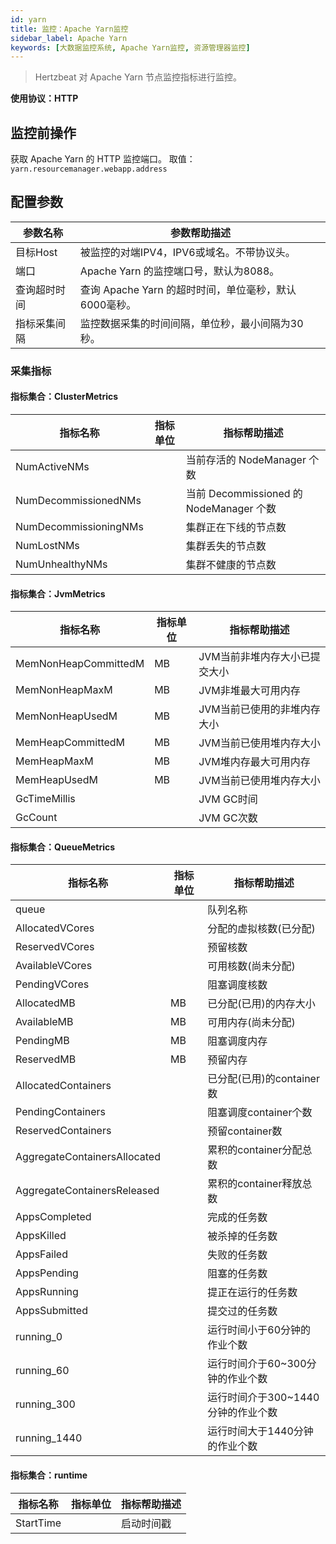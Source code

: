 ```yaml
---
id: yarn
title: 监控：Apache Yarn监控
sidebar_label: Apache Yarn
keywords: [大数据监控系统, Apache Yarn监控, 资源管理器监控]
---
```


> Hertzbeat 对 Apache Yarn 节点监控指标进行监控。

**使用协议：HTTP**

## 监控前操作

获取 Apache Yarn 的 HTTP 监控端口。 取值：`yarn.resourcemanager.webapp.address`

## 配置参数

| 参数名称         | 参数帮助描述                                |
| ---------------- |---------------------------------------|
| 目标Host         | 被监控的对端IPV4，IPV6或域名。不带协议头。             |
| 端口             | Apache Yarn 的监控端口号，默认为8088。        |
| 查询超时时间     | 查询 Apache Yarn 的超时时间，单位毫秒，默认6000毫秒。 |
| 指标采集间隔     | 监控数据采集的时间间隔，单位秒，最小间隔为30秒。             |

### 采集指标

#### 指标集合：ClusterMetrics

| 指标名称             | 指标单位 | 指标帮助描述                       |
| -------------------- | -------- | ---------------------------------- |
| NumActiveNMs         |          | 当前存活的 NodeManager 个数        |
| NumDecommissionedNMs |          | 当前 Decommissioned 的 NodeManager 个数 |
| NumDecommissioningNMs|          | 集群正在下线的节点数               |
| NumLostNMs           |          | 集群丢失的节点数                   |
| NumUnhealthyNMs      |          | 集群不健康的节点数                 |

#### 指标集合：JvmMetrics

| 指标名称             | 指标单位 | 指标帮助描述                         |
| -------------------- | -------- | ------------------------------------ |
| MemNonHeapCommittedM | MB       | JVM当前非堆内存大小已提交大小       |
| MemNonHeapMaxM       | MB       | JVM非堆最大可用内存                 |
| MemNonHeapUsedM      | MB       | JVM当前已使用的非堆内存大小         |
| MemHeapCommittedM    | MB       | JVM当前已使用堆内存大小             |
| MemHeapMaxM          | MB       | JVM堆内存最大可用内存               |
| MemHeapUsedM         | MB       | JVM当前已使用堆内存大小             |
| GcTimeMillis         |          | JVM GC时间                          |
| GcCount              |          | JVM GC次数                          |

#### 指标集合：QueueMetrics

| 指标名称                 | 指标单位 | 指标帮助描述                         |
| ------------------------ | -------- | ------------------------------------ |
| queue                    |          | 队列名称                             |
| AllocatedVCores          |          | 分配的虚拟核数(已分配)               |
| ReservedVCores           |          | 预留核数                             |
| AvailableVCores          |          | 可用核数(尚未分配)                   |
| PendingVCores            |          | 阻塞调度核数                         |
| AllocatedMB              | MB       | 已分配(已用)的内存大小               |
| AvailableMB              | MB       | 可用内存(尚未分配)                   |
| PendingMB                | MB       | 阻塞调度内存                         |
| ReservedMB               | MB       | 预留内存                             |
| AllocatedContainers      |          | 已分配(已用)的container数           |
| PendingContainers        |          | 阻塞调度container个数                |
| ReservedContainers       |          | 预留container数                     |
| AggregateContainersAllocated |     | 累积的container分配总数              |
| AggregateContainersReleased |      | 累积的container释放总数              |
| AppsCompleted            |          | 完成的任务数                         |
| AppsKilled               |          | 被杀掉的任务数                       |
| AppsFailed               |          | 失败的任务数                         |
| AppsPending              |          | 阻塞的任务数                         |
| AppsRunning              |          | 提正在运行的任务数                   |
| AppsSubmitted            |          | 提交过的任务数                       |
| running_0                |          | 运行时间小于60分钟的作业个数         |
| running_60               |          | 运行时间介于60~300分钟的作业个数     |
| running_300              |          | 运行时间介于300~1440分钟的作业个数   |
| running_1440             |          | 运行时间大于1440分钟的作业个数      |

#### 指标集合：runtime

| 指标名称             | 指标单位 | 指标帮助描述                 |
| -------------------- | -------- | ---------------------------- |
| StartTime            |          | 启动时间戳                   |
